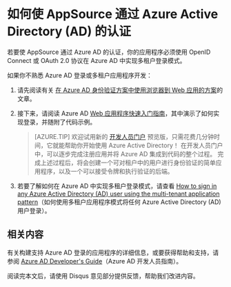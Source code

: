 <properties
    pageTitle="如何使 AppSource 通过 Azure Active Directory 的认证 | Azure"
    description="详细说明如何使应用程序 AppSource 通过 Azure Active Directory 的认证。"
    services="active-directory"
    documentationcenter=""
    author="skwan"
    manager="mbaldwin"
    editor="" />

<tags
    ms.assetid="21206407-49f8-4c0b-84d1-c25e17cd4183"
    ms.service="active-directory"
    ms.devlang="na"
    ms.topic="article"
    ms.tgt_pltfrm="na"
    ms.workload="identity"
    ms.date="02/28/2017"
    ms.author="skwan;bryanla"
    translationtype="Human Translation"
    ms.sourcegitcommit="7cc8d7b9c616d399509cd9dbdd155b0e9a7987a8"
    ms.openlocfilehash="6c30a56734de65e2e01f1627c8d120996d9a9f17"
    ms.lasthandoff="04/07/2017"
    wacn.date="04/17/2017" />



# <a name="how-to-get-appsource-certified-for-azure-active-directory-ad"></a>如何使 AppSource 通过 Azure Active Directory (AD) 的认证
若要使 AppSource 通过 Azure AD 的认证，你的应用程序必须使用 OpenID Connect 或 OAuth 2.0 协议在 Azure AD 中实现多租户登录模式。  

如果你不熟悉 Azure AD 登录或多租户应用程序开发：

1. 请先阅读有关 [在 Azure AD 身份验证方案中使用浏览器到 Web 应用的方案][AAD-Auth-Scenarios-Browser-To-WebApp]的文章。  
2. 接下来，请阅读 Azure AD [Web 应用程序快速入门指南][AAD-QuickStart-Web-Apps]，其中演示了如何实现登录，并随附了代码示例。 

   > [AZURE.TIP]
   > 欢迎试用新的 [开发人员门户](https://identity.microsoft.com/Docs/Web) 预览版，只需花费几分钟时间，它就能帮助你开始使用 Azure Active Directory！  在开发人员门户中，可以逐步完成注册应用并将 Azure AD 集成到代码的整个过程。  完成上述过程后，将会创建一个可对租户中的用户进行身份验证的简单应用程序，以及一个可以接受令牌和执行验证的后端。
   > 
   > 
3. 若要了解如何在 Azure AD 中实现多租户登录模式，请查看 [How to sign in any Azure Active Directory (AD) user using the multi-tenant application pattern][AAD-Howto-Multitenant-Overview]（如何使用多租户应用程序模式将任何 Azure Active Directory (AD) 用户登录）。

## <a name="related-content"></a>相关内容
有关构建支持 Azure AD 登录的应用程序的详细信息，或要获得帮助和支持，请参阅 [Azure AD Developer's Guide][AAD-Dev-Guide]（Azure AD 开发人员指南）。

阅读完本文后，请使用 Disqus 意见部分提供反馈，帮助我们改进内容。

<!--Reference style links -->
[AAD-Auth-Scenarios]:/documentation/articles/active-directory-authentication-scenarios/
[AAD-Auth-Scenarios-Browser-To-WebApp]:/documentation/articles/active-directory-authentication-scenarios/#web-browser-to-web-application/
[AAD-Dev-Guide]:/documentation/articles/active-directory-developers-guide/
[AAD-Howto-Multitenant-Overview]:/documentation/articles/active-directory-devhowto-multi-tenant-overview/
[AAD-QuickStart-Web-Apps]:/documentation/articles/active-directory-developers-guide/#web-application-quick-start-guides/

<!--Image references-->
<!-- Update_Description: wording update -->
